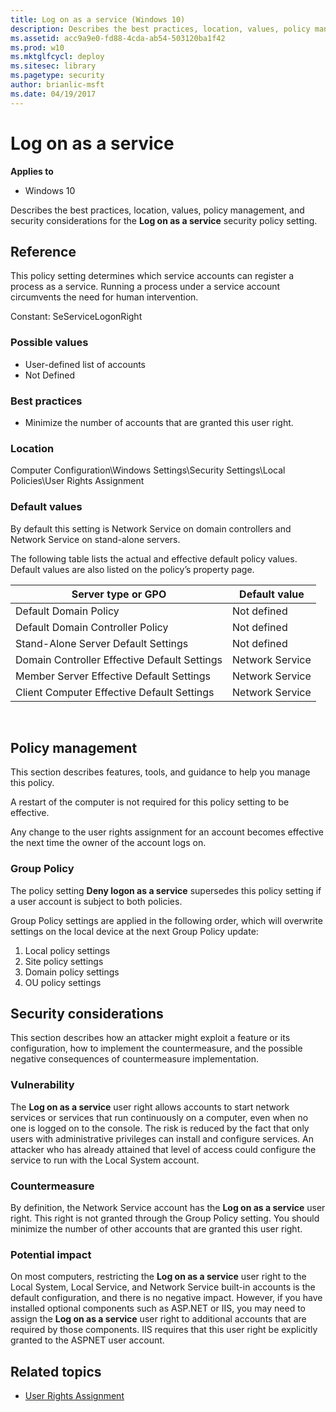 ```yaml
---
title: Log on as a service (Windows 10)
description: Describes the best practices, location, values, policy management, and security considerations for the Log on as a service security policy setting.
ms.assetid: acc9a9e0-fd88-4cda-ab54-503120ba1f42
ms.prod: w10
ms.mktglfcycl: deploy
ms.sitesec: library
ms.pagetype: security
author: brianlic-msft
ms.date: 04/19/2017
---
```


# Log on as a service

**Applies to**
-   Windows 10

Describes the best practices, location, values, policy management, and security considerations for the **Log on as a service** security policy setting.

## Reference

This policy setting determines which service accounts can register a process as a service. Running a process under a service account circumvents the need for human intervention.

Constant: SeServiceLogonRight

### Possible values

-   User-defined list of accounts
-   Not Defined

### Best practices

-   Minimize the number of accounts that are granted this user right.

### Location

Computer Configuration\\Windows Settings\\Security Settings\\Local Policies\\User Rights Assignment

### Default values

By default this setting is Network Service on domain controllers and Network Service on stand-alone servers.

The following table lists the actual and effective default policy values. Default values are also listed on the policy’s property page.

| Server type or GPO | Default value |
| - | - |
| Default Domain Policy| Not defined| 
| Default Domain Controller Policy | Not defined| 
| Stand-Alone Server Default Settings | Not defined| 
| Domain Controller Effective Default Settings | Network Service| 
| Member Server Effective Default Settings| Network Service| 
| Client Computer Effective Default Settings | Network Service| 
 
## Policy management

This section describes features, tools, and guidance to help you manage this policy.

A restart of the computer is not required for this policy setting to be effective.

Any change to the user rights assignment for an account becomes effective the next time the owner of the account logs on.

### Group Policy

The policy setting **Deny logon as a service** supersedes this policy setting if a user account is subject to both policies.

Group Policy settings are applied in the following order, which will overwrite settings on the local device at the next Group Policy update:

1.  Local policy settings
2.  Site policy settings
3.  Domain policy settings
4.  OU policy settings

## Security considerations

This section describes how an attacker might exploit a feature or its configuration, how to implement the countermeasure, and the possible negative consequences of countermeasure implementation.

### Vulnerability

The **Log on as a service** user right allows accounts to start network services or services that run continuously on a computer, even when no one is logged on to the console. The risk is reduced by the fact that only users with administrative privileges can install and configure services. An 
attacker who has already attained that level of access could configure the service to run with the Local System account.

### Countermeasure

By definition, the Network Service account has the **Log on as a service** user right. This right is not granted through the Group Policy setting. You should minimize the number of other accounts that are granted this user right.

### Potential impact

On most computers, restricting the **Log on as a service** user right to the Local System, Local Service, and Network Service built-in accounts is the default configuration, and there is no negative impact. However, if you have installed optional components such as ASP.NET or IIS, you may need to 
assign the **Log on as a service** user right to additional accounts that are required by those components. IIS requires that this user right be explicitly granted to the ASPNET user account.

## Related topics

- [User Rights Assignment](user-rights-assignment.md)
